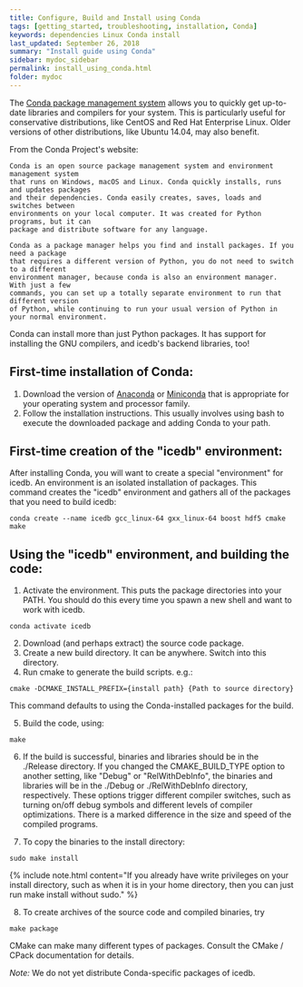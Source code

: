```yaml
---
title: Configure, Build and Install using Conda
tags: [getting_started, troubleshooting, installation, Conda]
keywords: dependencies Linux Conda install
last_updated: September 26, 2018
summary: "Install guide using Conda"
sidebar: mydoc_sidebar
permalink: install_using_conda.html
folder: mydoc
---
```


The [Conda package management system](https://conda.io) allows you to quickly get 
up-to-date libraries and compilers for your system. This is particularly useful for 
conservative distributions, like CentOS and Red Hat Enterprise Linux. Older versions 
of other distributions, like Ubuntu 14.04, may also benefit.

From the Conda Project's website:
```
Conda is an open source package management system and environment management system 
that runs on Windows, macOS and Linux. Conda quickly installs, runs and updates packages 
and their dependencies. Conda easily creates, saves, loads and switches between 
environments on your local computer. It was created for Python programs, but it can 
package and distribute software for any language.

Conda as a package manager helps you find and install packages. If you need a package 
that requires a different version of Python, you do not need to switch to a different 
environment manager, because conda is also an environment manager. With just a few 
commands, you can set up a totally separate environment to run that different version 
of Python, while continuing to run your usual version of Python in your normal environment.
```

Conda can install more than just Python packages. It has support for installing the 
GNU compilers, and icedb's backend libraries, too!

First-time installation of Conda:
---------------------------------

1. Download the version of [Anaconda](https://www.anaconda.com/download/) or [Miniconda](https://conda.io/miniconda.html) that is appropriate for your operating system and processor family.
2. Follow the installation instructions. This usually involves using bash to execute the downloaded package and adding Conda to your path.

First-time creation of the "icedb" environment:
-----------------------------------------------

After installing Conda, you will want to create a special "environment" for icedb. An environment is an isolated installation of packages. This command creates the "icedb" environment and gathers all of the packages that you need to build icedb:
```
conda create --name icedb gcc_linux-64 gxx_linux-64 boost hdf5 cmake make
```

Using the "icedb" environment, and building the code:
-----------------------------------------------------

1. Activate the environment. This puts the package directories into your PATH. You should do this every time you spawn a new shell and want to work with icedb.
```
conda activate icedb
```
2. Download (and perhaps extract) the source code package. 
3. Create a new build directory. It can be anywhere. Switch into this directory.
4. Run cmake to generate the build scripts. e.g.:
```
cmake -DCMAKE_INSTALL_PREFIX={install path} {Path to source directory}
```
This command defaults to using the Conda-installed packages for the build.

5. Build the code, using:
```
make
```
6. If the build is successful, binaries and libraries should be in the ./Release directory.
If you changed the CMAKE\_BUILD\_TYPE option to another setting, like "Debug" or 
"RelWithDebInfo", the binaries and libraries will be in the ./Debug or ./RelWithDebInfo 
directory, respectively. These options trigger different compiler switches, such as turning 
on/off debug symbols and different levels of compiler optimizations. There is a marked 
difference in the size and speed of the compiled programs.

7. To copy the binaries to the install directory:
```
sudo make install
```
{% include note.html content="If you already have write privileges on your install directory, such as when it is in your home directory, then you can just run make install without sudo." %}

8. To create archives of the source code and compiled binaries, try
```
make package
```
CMake can make many different types of packages. Consult the CMake / CPack documentation for details.

*Note:* We do not yet distribute Conda-specific packages of icedb.

